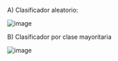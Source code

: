 A) Clasificador aleatorio: 


![image](https://user-images.githubusercontent.com/88351465/139159702-6ca767c6-1ba2-4eb1-97b2-c993610cc9d9.png)


B) Clasificador por clase mayoritaria

				
![image](https://user-images.githubusercontent.com/88351465/139160227-1cc76464-8abe-4deb-89a8-7000e0e223bc.png)
